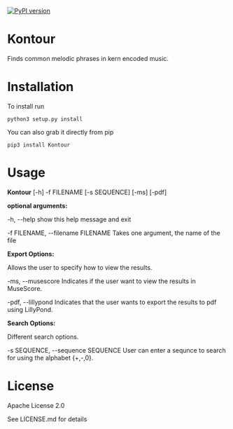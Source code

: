 [![PyPI version](https://badge.fury.io/py/Kontour.svg)](https://badge.fury.io/py/Kontour)
# Kontour
Finds common melodic phrases in kern encoded music.
# Installation
To install run

`python3 setup.py install`


You can also grab it directly from pip

`pip3 install Kontour`

# Usage

__Kontour__ [-h] -f FILENAME [-s SEQUENCE] [-ms] [-pdf]



__optional arguments:__

  -h, --help            show this help message and exit

  -f FILENAME, --filename FILENAME Takes one argument, the name of the file


__Export Options:__

  Allows the user to specify how to view the results.

  -ms, --musescore      Indicates if the user want to view the results in MuseScore.

  -pdf, --lillypond     Indicates that the user wants to export the results to pdf using LillyPond.


__Search Options:__

  Different search options.

  -s SEQUENCE, --sequence SEQUENCE
                        User can enter a sequnce to search for using the alphabet {+,-,0}.


# License
Apache License 2.0

See LICENSE.md for details
